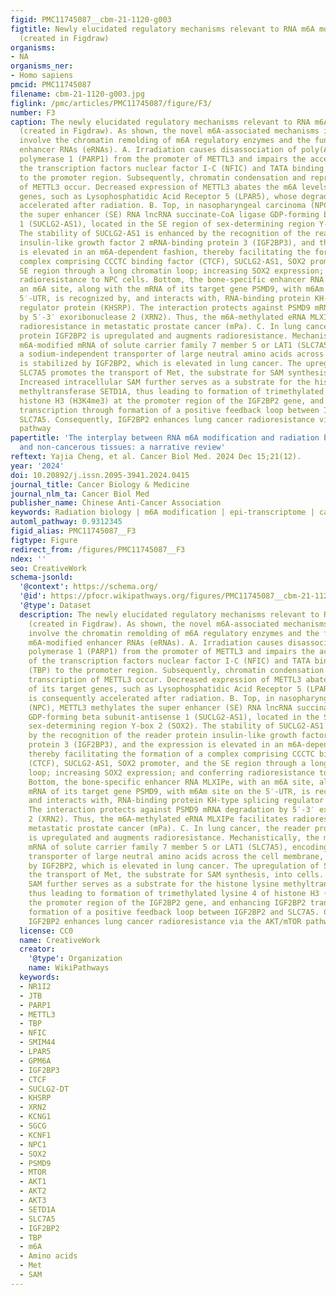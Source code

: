 ```yaml
---
figid: PMC11745087__cbm-21-1120-g003
figtitle: Newly elucidated regulatory mechanisms relevant to RNA m6A modification
  (created in Figdraw)
organisms:
- NA
organisms_ner:
- Homo sapiens
pmcid: PMC11745087
filename: cbm-21-1120-g003.jpg
figlink: /pmc/articles/PMC11745087/figure/F3/
number: F3
caption: The newly elucidated regulatory mechanisms relevant to RNA m6A modification
  (created in Figdraw). As shown, the novel m6A-associated mechanisms in radiobiology
  involve the chromatin remolding of m6A regulatory enzymes and the function of m6A-modified
  enhancer RNAs (eRNAs). A. Irradiation causes disassociation of poly(ADP-ribose)
  polymerase 1 (PARP1) from the promoter of METTL3 and impairs the accessibility of
  the transcription factors nuclear factor I-C (NFIC) and TATA binding protein (TBP)
  to the promoter region. Subsequently, chromatin condensation and repressed transcription
  of METTL3 occur. Decreased expression of METTL3 abates the m6A levels of its target
  genes, such as Lysophosphatidic Acid Receptor 5 (LPAR5), whose degradation is consequently
  accelerated after radiation. B. Top, in nasopharyngeal carcinoma (NPC), METTL3 methylates
  the super enhancer (SE) RNA lncRNA succinate-CoA ligase GDP-forming beta subunit-antisense
  1 (SUCLG2-AS1), located in the SE region of sex-determining region Y-box 2 (SOX2).
  The stability of SUCLG2-AS1 is enhanced by the recognition of the reader protein
  insulin-like growth factor 2 mRNA-binding protein 3 (IGF2BP3), and the expression
  is elevated in an m6A-dependent fashion, thereby facilitating the formation of a
  complex comprising CCCTC binding factor (CTCF), SUCLG2-AS1, SOX2 promoter, and the
  SE region through a long chromatin loop; increasing SOX2 expression; and conferring
  radioresistance to NPC cells. Bottom, the bone-specific enhancer RNA MLXIPe, with
  an m6A site, along with the mRNA of its target gene PSMD9, with m6Am site on the
  5′-UTR, is recognized by, and interacts with, RNA-binding protein KH-type splicing
  regulator protein (KHSRP). The interaction protects against PSMD9 mRNA degradation
  by 5′-3′ exoribonuclease 2 (XRN2). Thus, the m6A-methylated eRNA MLXIPe facilitates
  radioresistance in metastatic prostate cancer (mPa). C. In lung cancer, the reader
  protein IGF2BP2 is upregulated and augments radioresistance. Mechanistically, the
  m6A-modified mRNA of solute carrier family 7 member 5 or LAT1 (SLC7A5), encoding
  a sodium-independent transporter of large neutral amino acids across the cell membrane,
  is stabilized by IGF2BP2, which is elevated in lung cancer. The upregulation of
  SLC7A5 promotes the transport of Met, the substrate for SAM synthesis, into cells.
  Increased intracellular SAM further serves as a substrate for the histone lysine
  methyltransferase SETD1A, thus leading to formation of trimethylated lysine 4 of
  histone H3 (H3K4me3) at the promoter region of the IGF2BP2 gene, and enhancing IGF2BP2
  transcription through formation of a positive feedback loop between IGF2BP2 and
  SLC7A5. Consequently, IGF2BP2 enhances lung cancer radioresistance via the AKT/mTOR
  pathway
papertitle: 'The interplay between RNA m6A modification and radiation biology of cancerous
  and non-cancerous tissues: a narrative review'
reftext: Yajia Cheng, et al. Cancer Biol Med. 2024 Dec 15;21(12).
year: '2024'
doi: 10.20892/j.issn.2095-3941.2024.0415
journal_title: Cancer Biology & Medicine
journal_nlm_ta: Cancer Biol Med
publisher_name: Chinese Anti-Cancer Association
keywords: Radiation biology | m6A modification | epi-transcriptome | cancer | non-cancer
automl_pathway: 0.9312345
figid_alias: PMC11745087__F3
figtype: Figure
redirect_from: /figures/PMC11745087__F3
ndex: ''
seo: CreativeWork
schema-jsonld:
  '@context': https://schema.org/
  '@id': https://pfocr.wikipathways.org/figures/PMC11745087__cbm-21-1120-g003.html
  '@type': Dataset
  description: The newly elucidated regulatory mechanisms relevant to RNA m6A modification
    (created in Figdraw). As shown, the novel m6A-associated mechanisms in radiobiology
    involve the chromatin remolding of m6A regulatory enzymes and the function of
    m6A-modified enhancer RNAs (eRNAs). A. Irradiation causes disassociation of poly(ADP-ribose)
    polymerase 1 (PARP1) from the promoter of METTL3 and impairs the accessibility
    of the transcription factors nuclear factor I-C (NFIC) and TATA binding protein
    (TBP) to the promoter region. Subsequently, chromatin condensation and repressed
    transcription of METTL3 occur. Decreased expression of METTL3 abates the m6A levels
    of its target genes, such as Lysophosphatidic Acid Receptor 5 (LPAR5), whose degradation
    is consequently accelerated after radiation. B. Top, in nasopharyngeal carcinoma
    (NPC), METTL3 methylates the super enhancer (SE) RNA lncRNA succinate-CoA ligase
    GDP-forming beta subunit-antisense 1 (SUCLG2-AS1), located in the SE region of
    sex-determining region Y-box 2 (SOX2). The stability of SUCLG2-AS1 is enhanced
    by the recognition of the reader protein insulin-like growth factor 2 mRNA-binding
    protein 3 (IGF2BP3), and the expression is elevated in an m6A-dependent fashion,
    thereby facilitating the formation of a complex comprising CCCTC binding factor
    (CTCF), SUCLG2-AS1, SOX2 promoter, and the SE region through a long chromatin
    loop; increasing SOX2 expression; and conferring radioresistance to NPC cells.
    Bottom, the bone-specific enhancer RNA MLXIPe, with an m6A site, along with the
    mRNA of its target gene PSMD9, with m6Am site on the 5′-UTR, is recognized by,
    and interacts with, RNA-binding protein KH-type splicing regulator protein (KHSRP).
    The interaction protects against PSMD9 mRNA degradation by 5′-3′ exoribonuclease
    2 (XRN2). Thus, the m6A-methylated eRNA MLXIPe facilitates radioresistance in
    metastatic prostate cancer (mPa). C. In lung cancer, the reader protein IGF2BP2
    is upregulated and augments radioresistance. Mechanistically, the m6A-modified
    mRNA of solute carrier family 7 member 5 or LAT1 (SLC7A5), encoding a sodium-independent
    transporter of large neutral amino acids across the cell membrane, is stabilized
    by IGF2BP2, which is elevated in lung cancer. The upregulation of SLC7A5 promotes
    the transport of Met, the substrate for SAM synthesis, into cells. Increased intracellular
    SAM further serves as a substrate for the histone lysine methyltransferase SETD1A,
    thus leading to formation of trimethylated lysine 4 of histone H3 (H3K4me3) at
    the promoter region of the IGF2BP2 gene, and enhancing IGF2BP2 transcription through
    formation of a positive feedback loop between IGF2BP2 and SLC7A5. Consequently,
    IGF2BP2 enhances lung cancer radioresistance via the AKT/mTOR pathway
  license: CC0
  name: CreativeWork
  creator:
    '@type': Organization
    name: WikiPathways
  keywords:
  - NR1I2
  - JTB
  - PARP1
  - METTL3
  - TBP
  - NFIC
  - SMIM44
  - LPAR5
  - GPM6A
  - IGF2BP3
  - CTCF
  - SUCLG2-DT
  - KHSRP
  - XRN2
  - KCNG1
  - SGCG
  - KCNF1
  - NPC1
  - SOX2
  - PSMD9
  - MTOR
  - AKT1
  - AKT2
  - AKT3
  - SETD1A
  - SLC7A5
  - IGF2BP2
  - TBP
  - m6A
  - Amino acids
  - Met
  - SAM
---
```


